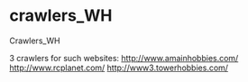 # crawlers_WH
Crawlers_WH

3 crawlers for such websites:
http://www.amainhobbies.com/
http://www.rcplanet.com/
http://www3.towerhobbies.com/
